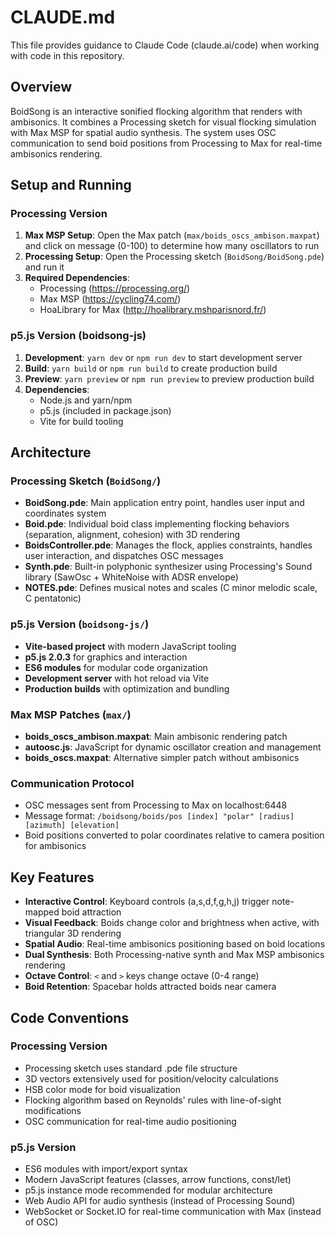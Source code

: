 # CLAUDE.md

This file provides guidance to Claude Code (claude.ai/code) when working with code in this repository.

## Overview
BoidSong is an interactive sonified flocking algorithm that renders with ambisonics. It combines a Processing sketch for visual flocking simulation with Max MSP for spatial audio synthesis. The system uses OSC communication to send boid positions from Processing to Max for real-time ambisonics rendering.

## Setup and Running

### Processing Version
1. **Max MSP Setup**: Open the Max patch (`max/boids_oscs_ambison.maxpat`) and click on message (0-100) to determine how many oscillators to run
2. **Processing Setup**: Open the Processing sketch (`BoidSong/BoidSong.pde`) and run it
3. **Required Dependencies**: 
   - Processing (https://processing.org/)
   - Max MSP (https://cycling74.com/)
   - HoaLibrary for Max (http://hoalibrary.mshparisnord.fr/)

### p5.js Version (boidsong-js)
1. **Development**: `yarn dev` or `npm run dev` to start development server
2. **Build**: `yarn build` or `npm run build` to create production build
3. **Preview**: `yarn preview` or `npm run preview` to preview production build
4. **Dependencies**: 
   - Node.js and yarn/npm
   - p5.js (included in package.json)
   - Vite for build tooling

## Architecture

### Processing Sketch (`BoidSong/`)
- **BoidSong.pde**: Main application entry point, handles user input and coordinates system
- **Boid.pde**: Individual boid class implementing flocking behaviors (separation, alignment, cohesion) with 3D rendering
- **BoidsController.pde**: Manages the flock, applies constraints, handles user interaction, and dispatches OSC messages
- **Synth.pde**: Built-in polyphonic synthesizer using Processing's Sound library (SawOsc + WhiteNoise with ADSR envelope)
- **NOTES.pde**: Defines musical notes and scales (C minor melodic scale, C pentatonic)

### p5.js Version (`boidsong-js/`)
- **Vite-based project** with modern JavaScript tooling
- **p5.js 2.0.3** for graphics and interaction
- **ES6 modules** for modular code organization
- **Development server** with hot reload via Vite
- **Production builds** with optimization and bundling

### Max MSP Patches (`max/`)
- **boids_oscs_ambison.maxpat**: Main ambisonic rendering patch
- **autoosc.js**: JavaScript for dynamic oscillator creation and management
- **boids_oscs.maxpat**: Alternative simpler patch without ambisonics

### Communication Protocol
- OSC messages sent from Processing to Max on localhost:6448
- Message format: `/boidsong/boids/pos [index] "polar" [radius] [azimuth] [elevation]`
- Boid positions converted to polar coordinates relative to camera position for ambisonics

## Key Features
- **Interactive Control**: Keyboard controls (a,s,d,f,g,h,j) trigger note-mapped boid attraction
- **Visual Feedback**: Boids change color and brightness when active, with triangular 3D rendering
- **Spatial Audio**: Real-time ambisonics positioning based on boid locations
- **Dual Synthesis**: Both Processing-native synth and Max MSP ambisonics rendering
- **Octave Control**: `<` and `>` keys change octave (0-4 range)
- **Boid Retention**: Spacebar holds attracted boids near camera

## Code Conventions

### Processing Version
- Processing sketch uses standard .pde file structure
- 3D vectors extensively used for position/velocity calculations
- HSB color mode for boid visualization
- Flocking algorithm based on Reynolds' rules with line-of-sight modifications
- OSC communication for real-time audio positioning

### p5.js Version
- ES6 modules with import/export syntax
- Modern JavaScript features (classes, arrow functions, const/let)
- p5.js instance mode recommended for modular architecture
- Web Audio API for audio synthesis (instead of Processing Sound)
- WebSocket or Socket.IO for real-time communication with Max (instead of OSC)